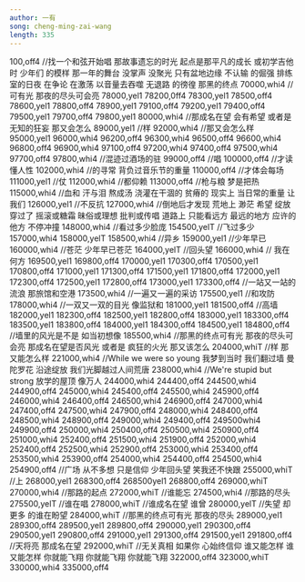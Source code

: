 ```yaml
---
author: 一有
song: cheng-ming-zai-wang
length: 335
---
```

100,off4
//找一个和弦开始唱
那故事遗忘的时光
起点是那平凡的成长
或初学吉他时 少年们 的模样
那一年的舞台 没掌声 没聚光
只有盆地边缘 不认输 的倔强
排练室的日夜 在争论 在激荡
以音量去吞噬 无退路 的徬徨
那黑的终点
70000,whi4
//可有光
那夜的尽头可会亮
78000,yel1
78200,0ff4
78300,yel1
78500,off4
78600,yel1
78800,off4
78900,yel1
79100,off4
79200,yel1
79400,off4
79500,yel1
79700,off4
79800,yel1
80000,whi4
//那成名在望 会有希望
或者是 无知的狂妄
那又会怎么
89000,yel1
//样
92000,whi4
//那又会怎么样
95000,yel1
96000,whi4
96200,off4
96300,whi4
96500,off4
96600,whi4
96800,off4
96900,whi4
97100,off4
97200,whi4
97400,off4
97500,whi4
97700,off4
97800,whi4
//混迹过酒场的驻
99000,off4
//唱
100000,off4
//才读懂人性
102000,whi4
//的寻常
背负过音乐节的重量
110000,off4
//才体会每场
111000,yel1
//仗
112000,whi4
//都仰赖
113000,off4
//枪与粮
梦是把热
115000,whi4
//血和 汗与泪 熬成汤
浇灌在干涸的 贫瘠的 现实上
当日常的重量 让我们
126000,yel1
//不反抗
127000,whi4
//倒地后才发现 荒地上
渺茫 希望 绽放
穿过了 摇滚或糖霜
昧俗或理想 批判或传唱 道路上
只能看远方 最远的地方
应许的他方 不停冲撞
148000,whi4
//看过多少脸庞
154500,yelT
//飞过多少
157000,whi4
158000,yelT
158500,whi4
//异乡
159000,yel1
//少年早已
160000,whi4
//苍茫
少年早已苍茫
164000,yelT
//回头望
166000,whi4
// 我在何方
169500,yel1
169800,off4
170000,yel1
170300,off4
170500,yel1
170800,off4
171000,yel1
171300,off4
171500,yel1
171800,off4
172000,yel1
172300,off4
172500,yel1
172800,off4
173000,yel1
173300,off4
//一站又一站的流浪 那旅馆和空港
173500,whi4
//一遍又一遍的采访
175500,yel1
//和攻防
178000,whi4
//一双又一双的目光 像监狱和
181000,yel1
181500,off4
//高墙
182000,yel1
182300,off4
182500,yel1
182800,off4
183000,yel1
183300,off4
183500,yel1
183800,off4
184000,yel1
184300,off4
184500,yel1
184800,off4
//墙里的风光是不是 如当初想像
185500,whi4
//那黑的终点可有光
那夜的尽头可会亮
那成名在望是否风光
或者是 疯狂的火光
那又该怎么
204000,whiT
//样 那又能怎么样
221000,whi4
//While we were so young
我梦到当时 我们翻过墙
曼陀罗花 沿途绽放
我们光脚越过人间荒唐
238000,whi4
//We're stupid but strong
放学的屋顶 像万人
244000,whi4
244400,off4
244500,whi4
244900,off4
245000,whi4
245400,off4
245500,whi4
245900,off4
246000,whi4
246400,off4
246500,whi4
246900,off4
247000,whi4
247400,off4
247500,whi4
247900,off4
248000,whi4
248400,off4
248500,whi4
248900,off4
249000,whi4
249400,off4
249500whi4
249900,off4
250000,whi4
250400,off4
250500,whi4
250900,off4
251000,whi4
252400,off4
251500,whi4
251900,off4
252000,whi4
252400,off4
252500,whi4
252900,off4
253000,whi4
253400,off4
253500,whi4
253900,off4
254000,whi4
254400,off4
254500,whi4
254900,off4
//广场
从不多想 只是信仰
少年回头望 笑我还不快跟
255000,whiT
//上
268000,yel1
268300,off4
268500yel1
268800,off4
269000,whiT
270000,whi4
//那路的起点
272000,whiT
//谁能忘
274500,whi4
//那路的尽头
275500,yelT
//谁在唱
278000,whiT
//谁成名在望 谁曾
280000,yelT
//失望
却更多 的谁在盼望
284000,whiT
//那黑的终点可有光
那夜的尽头
289000,yel1
289300,off4
289500,yel1
289800,off4
290000,yel1
290300,off4
290500,yel1
290800,off4
291000,yel1
291300,off4
291500,yel1
291800,off4
//天将亮
那成名在望
292000,whiT
//无关真相
如果你 心始终信仰 谁又能怎样
谁又能怎样 你就能飞翔
你就能飞翔 你就能飞翔
322000,off4
323000,whiT
330000,whi4
335000,off4